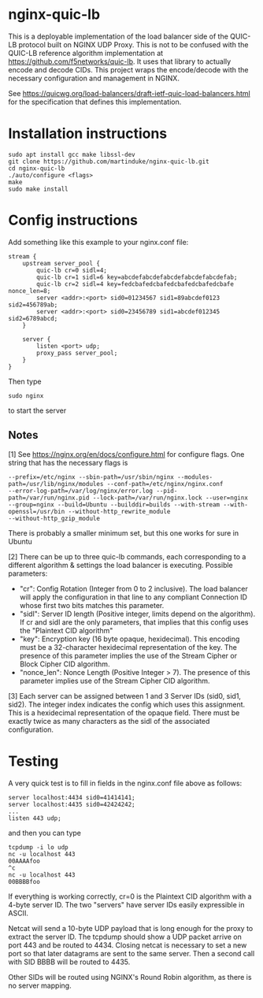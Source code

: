 # nginx-quic-lb
This is a deployable implementation of the load balancer side of the QUIC-LB protocol built on NGINX UDP Proxy. This is not to be confused with the QUIC-LB reference algorithm implementation at https://github.com/f5networks/quic-lb. It uses that library to actually encode and decode CIDs. This project wraps the encode/decode with the necessary configuration and management in NGINX.

See https://quicwg.org/load-balancers/draft-ietf-quic-load-balancers.html for the specification that defines this implementation.

# Installation instructions

```
sudo apt install gcc make libssl-dev
git clone https://github.com/martinduke/nginx-quic-lb.git
cd nginx-quic-lb
./auto/configure <flags>
make
sudo make install
```

# Config instructions
Add something like this example to your nginx.conf file:

```
stream {
    upstream server_pool {
        quic-lb cr=0 sidl=4;
        quic-lb cr=1 sidl=6 key=abcdefabcdefabcdefabcdefabcdefab; 
        quic-lb cr=2 sidl=4 key=fedcbafedcbafedcbafedcbafedcbafe nonce_len=8;
        server <addr>:<port> sid0=01234567 sid1=89abcdef0123 sid2=456789ab;
        server <addr>:<port> sid0=23456789 sid1=abcdef012345 sid2=6789abcd;
    }
 
    server {
        listen <port> udp;
        proxy_pass server_pool;
    }
}
```

Then type

```
sudo nginx
```

to start the server

## Notes
[1] See https://nginx.org/en/docs/configure.html for configure flags. One string that has the necessary flags is

```
--prefix=/etc/nginx --sbin-path=/usr/sbin/nginx --modules-path=/usr/lib/nginx/modules --conf-path=/etc/nginx/nginx.conf
--error-log-path=/var/log/nginx/error.log --pid-path=/var/run/nginx.pid --lock-path=/var/run/nginx.lock --user=nginx
--group=nginx --build=Ubuntu --builddir=builds --with-stream --with-openssl=/usr/bin --without-http_rewrite_module
--without-http_gzip_module
```
There is probably a smaller minimum set, but this one works for sure in Ubuntu

[2] There can be up to three quic-lb commands, each corresponding to a different algorithm & settings the load balancer is executing. Possible parameters:
* "cr": Config Rotation (Integer from 0 to 2 inclusive). The load balancer will apply the configuration in that line to any compliant Connection ID whose first two bits matches this parameter.
* "sidl": Server ID length (Positive integer, limits depend on the algorithm). If cr and sidl are the only parameters, that implies that this config uses the "Plaintext CID algorithm"
* "key": Encryption key (16 byte opaque, hexidecimal). This encoding must be a 32-character hexidecimal representation of the key. The presence of this parameter implies the use of the Stream Cipher or Block Cipher CID algorithm.
* "nonce_len": Nonce Length (Positive Integer > 7). The presence of this parameter implies use of the Stream Cipher CID algorithm.

[3] Each server can be assigned between 1 and 3 Server IDs (sid0, sid1, sid2). The integer index indicates the config which uses this assignment. This is a hexidecimal representation of the opaque field. There must be exactly twice as many characters as the sidl of the associated configuration.

# Testing

A very quick test is to fill in fields in the nginx.conf file above as follows:

```
server localhost:4434 sid0=41414141;
server localhost:4435 sid0=42424242;
...
listen 443 udp;
```

and then you can type

```
tcpdump -i lo udp
nc -u localhost 443
00AAAAfoo
^c
nc -u localhost 443
00BBBBfoo
```

If everything is working correctly, cr=0 is the Plaintext CID algorithm with a 4-byte server ID. The two "servers" have server IDs easily expressible in ASCII.

Netcat will send a 10-byte UDP payload that is long enough for the proxy to extract the server ID. The tcpdump should show a UDP packet arrive on port 443 and be routed to 4434.
Closing netcat is necessary to set a new port so that later datagrams are sent to the same server.
Then a second call with SID BBBB will be routed to 4435.

Other SIDs will be routed using NGINX's Round Robin algorithm, as there is no server mapping.
